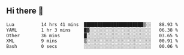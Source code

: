 ## Hi there 👋
<!--START_SECTION:waka-->

```txt
Lua          14 hrs 41 mins  ██████████████████████▒░░   88.93 %
YAML         1 hr 3 mins     █▓░░░░░░░░░░░░░░░░░░░░░░░   06.38 %
Other        36 mins         █░░░░░░░░░░░░░░░░░░░░░░░░   03.65 %
XML          9 mins          ▒░░░░░░░░░░░░░░░░░░░░░░░░   00.91 %
Bash         0 secs          ░░░░░░░░░░░░░░░░░░░░░░░░░   00.06 %
```

<!--END_SECTION:waka-->
